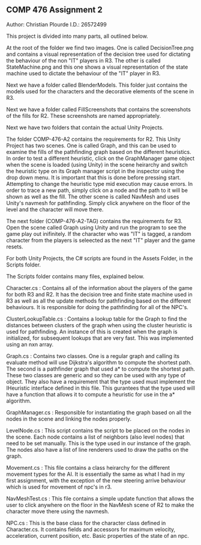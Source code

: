 COMP 476 Assignment 2
-----------------------------

Author: Christian Plourde
I.D.: 26572499

This project is divided into many parts, all outlined below.

At the root of the folder we find two images. One is called DecisionTree.png and contains a visual representation of the decision tree used for dictating the behaviour of the non "IT" players in R3. The other is called StateMachine.png and this one shows a visual representation of the state machine used to dictate the behaviour of the "IT" player in R3.

Next we have a folder called BlenderModels. This folder just contains the models used for the characters and the decorative elements of the scene in R3.

Next we have a folder called FillScreenshots that contains the screenshots of the fills for R2. These screenshots are named appropriately.

Next we have two folders that contain the actual Unity Projects. 

The folder COMP-476-A2 contains the requirements for R2. This Unity Project has two scenes. One is called Graph, and this can be used to examine the fills of the pathfinding graph based on the different heuristics. In order to test a different heuristic, click on the GraphManager game object when the scene is loaded (using Unity) in the scene heirarchy and switch the heuristic type on its Graph manager script in the inspector using the drop down menu. It is important that this is done before pressing start. Attempting to change the heuristic type mid execution may cause errors. In order to trace a new path, simply click on a node and the path to it will be shown as well as the fill. The other scene is called NavMesh and uses Unity's navmesh for pathfinding. Simply click anywhere on the floor of the level and the character will move there.

The next folder (COMP-476-A2-TAG) contains the requirements for R3. Open the scene called Graph using Unity and run the program to see the game play out inifinitely. If the character who was "IT" is tagged, a random character from the players is seleected as the next "IT" player and the game resets.

For both Unity Projects, the C# scripts are found in the Assets Folder, in the Scripts folder.

The Scripts folder contains many files, explained below.

Character.cs : Contains all of the information about the players of the game for both R3 and R2. It has the decision tree and finite state machine used in R3 as well as all the update methods for pathfinding based on the different behaviours. It is responsible for doing  the pathfinding for all of the NPC's.

ClusterLookupTable.cs : Contains a lookup table for the Graph to find the distances between clusters of the graph when using the cluster heuristic is used for pathfinding. An instance of this is created when the graph is initialized, for subsequent lookups that are very fast. This was implemented using an nxn array.

Graph.cs : Contains two classes. One is a regular graph and calling its evaluate method will use Dijkstra's algorithm to compute the shortest path. The second is a pathfinder graph that used a* to compute the shortest path. These two classes are generic and so they can be used with any type of object. They also have a requirement that the type used must implement the IHeuristic interface defined in this file. This gurantees that the type used will have a function that allows it to compute a heuristic for use in the a* algorithm.

GraphManager.cs : Responsible for instantiating the graph based on all the nodes in the scene and linking the nodes properly.

LevelNode.cs : This script contains the script to be placed on the nodes in the scene. Each node contains a list of neighbors (also level nodes) that need to be set manually. This is the type used in our instance of the graph. The nodes also have a list of line renderers used to draw the paths on the graph.

Movement.cs : This file contains a class heirarchy for the different movement types for the AI. It is essentially the same as what I had in my first assignment, with the exception of the new steering arrive behaviour which is used for movement of npc's in r3.

NavMeshTest.cs : This file contains a simple update function that allows the user to click anywhere on the floor in the NavMesh scene of R2 to make the character move there using the navmesh.

NPC.cs : This is the base class for the character class defined in Character.cs. It contains fields and accessors for maximum velocity, acceleration, current position, etc. Basic properties of the state of an npc.